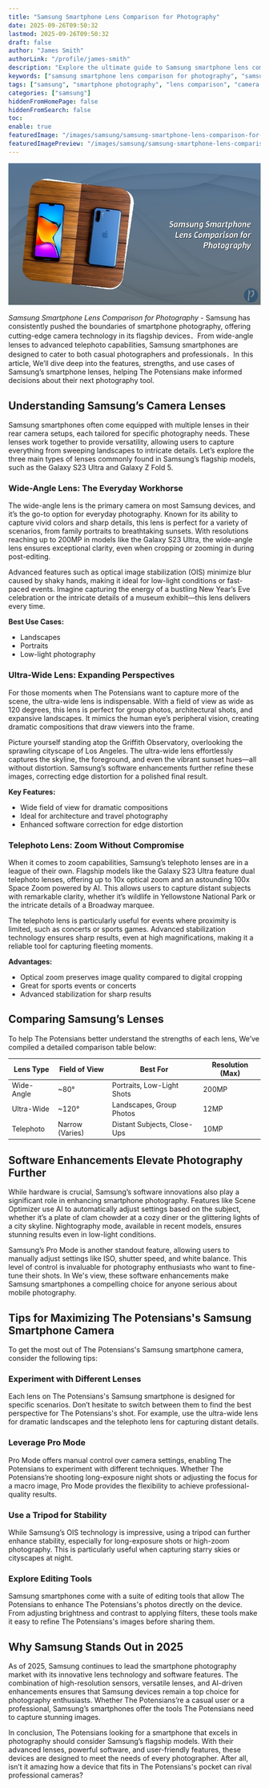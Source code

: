 ```yaml
---
title: "Samsung Smartphone Lens Comparison for Photography"
date: 2025-09-26T09:50:32
lastmod: 2025-09-26T09:50:32
draft: false
author: "James Smith"
authorLink: "/profile/james-smith"
description: "Explore the ultimate guide to Samsung smartphone lens comparison for photography. Learn about lens types, features, and how to capture stunning photos with Samsung devices."
keywords: ["samsung smartphone lens comparison for photography", "samsung camera lens guide 2025", "best samsung smartphone lenses for photography"]
tags: ["samsung", "smartphone photography", "lens comparison", "camera features", "photography tips"]
categories: ["samsung"]
hiddenFromHomePage: false
hiddenFromSearch: false
toc:
enable: true
featuredImage: "/images/samsung/samsung-smartphone-lens-comparison-for-photography.jpg"
featuredImagePreview: "/images/samsung/samsung-smartphone-lens-comparison-for-photography.jpg"
---
```


![Samsung Smartphone Lens Comparison for Photography](/images/samsung/samsung-smartphone-lens-comparison-for-photography.jpg)



*Samsung Smartphone Lens Comparison for Photography* - Samsung has consistently pushed the boundaries of smartphone photography, offering cutting-edge camera technology in its flagship devices．From wide-angle lenses to advanced telephoto capabilities, Samsung smartphones are designed to cater to both casual photographers and professionals．In this article, We’ll dive deep into the features, strengths, and use cases of Samsung’s smartphone lenses, helping The Potensians make informed decisions about their next photography tool.

## Understanding Samsung’s Camera Lenses

Samsung smartphones often come equipped with multiple lenses in their rear camera setups, each tailored for specific photography needs. These lenses work together to provide versatility, allowing users to capture everything from sweeping landscapes to intricate details. Let’s explore the three main types of lenses commonly found in Samsung’s flagship models, such as the Galaxy S23 Ultra and Galaxy Z Fold 5.

### Wide-Angle Lens: The Everyday Workhorse

The wide-angle lens is the primary camera on most Samsung devices, and it’s the go-to option for everyday photography. Known for its ability to capture vivid colors and sharp details, this lens is perfect for a variety of scenarios, from family portraits to breathtaking sunsets. With resolutions reaching up to 200MP in models like the Galaxy S23 Ultra, the wide-angle lens ensures exceptional clarity, even when cropping or zooming in during post-editing.

Advanced features such as optical image stabilization (OIS) minimize blur caused by shaky hands, making it ideal for low-light conditions or fast-paced events. Imagine capturing the energy of a bustling New Year’s Eve celebration or the intricate details of a museum exhibit—this lens delivers every time.

**Best Use Cases:** 
- Landscapes 
- Portraits 
- Low-light photography 

### Ultra-Wide Lens: Expanding Perspectives

For those moments when The Potensians want to capture more of the scene, the ultra-wide lens is indispensable. With a field of view as wide as 120 degrees, this lens is perfect for group photos, architectural shots, and expansive landscapes. It mimics the human eye’s peripheral vision, creating dramatic compositions that draw viewers into the frame.

Picture yourself standing atop the Griffith Observatory, overlooking the sprawling cityscape of Los Angeles. The ultra-wide lens effortlessly captures the skyline, the foreground, and even the vibrant sunset hues—all without distortion. Samsung’s software enhancements further refine these images, correcting edge distortion for a polished final result.

**Key Features:** 
- Wide field of view for dramatic compositions 
- Ideal for architecture and travel photography 
- Enhanced software correction for edge distortion 

### Telephoto Lens: Zoom Without Compromise

When it comes to zoom capabilities, Samsung’s telephoto lenses are in a league of their own. Flagship models like the Galaxy S23 Ultra feature dual telephoto lenses, offering up to 10x optical zoom and an astounding 100x Space Zoom powered by AI. This allows users to capture distant subjects with remarkable clarity, whether it’s wildlife in Yellowstone National Park or the intricate details of a Broadway marquee.

The telephoto lens is particularly useful for events where proximity is limited, such as concerts or sports games. Advanced stabilization technology ensures sharp results, even at high magnifications, making it a reliable tool for capturing fleeting moments.

**Advantages:** 
- Optical zoom preserves image quality compared to digital cropping 
- Great for sports events or concerts 
- Advanced stabilization for sharp results 

## Comparing Samsung’s Lenses

To help The Potensians better understand the strengths of each lens, We’ve compiled a detailed comparison table below:

<div class="table-responsive">
<table class="html-table">
<thead>
<tr>
<th>Lens Type</th>
<th>Field of View</th>
<th>Best For</th>
<th>Resolution (Max)</th>
</tr>
</thead>
<tbody>
<tr>
<td>Wide-Angle</td>
<td>~80°</td>
<td>Portraits, Low-Light Shots</td>
<td>200MP</td>
</tr>
<tr>
<td>Ultra-Wide</td>
<td>~120°</td>
<td>Landscapes, Group Photos</td>
<td>12MP</td>
</tr>
<tr>
<td>Telephoto</td>
<td>Narrow (Varies)</td>
<td>Distant Subjects, Close-Ups</td>
<td>10MP</td>
</tr>
</tbody>
</table>
</div>

## Software Enhancements Elevate Photography Further

While hardware is crucial, Samsung’s software innovations also play a significant role in enhancing smartphone photography. Features like Scene Optimizer use AI to automatically adjust settings based on the subject, whether it’s a plate of clam chowder at a cozy diner or the glittering lights of a city skyline. Nightography mode, available in recent models, ensures stunning results even in low-light conditions.

Samsung’s Pro Mode is another standout feature, allowing users to manually adjust settings like ISO, shutter speed, and white balance. This level of control is invaluable for photography enthusiasts who want to fine-tune their shots. In We's view, these software enhancements make Samsung smartphones a compelling choice for anyone serious about mobile photography.

## Tips for Maximizing The Potensians's Samsung Smartphone Camera

To get the most out of The Potensians's Samsung smartphone camera, consider the following tips:

### Experiment with Different Lenses

Each lens on The Potensians's Samsung smartphone is designed for specific scenarios. Don’t hesitate to switch between them to find the best perspective for The Potensians's shot. For example, use the ultra-wide lens for dramatic landscapes and the telephoto lens for capturing distant details.

### Leverage Pro Mode

Pro Mode offers manual control over camera settings, enabling The Potensians to experiment with different techniques. Whether The Potensians’re shooting long-exposure night shots or adjusting the focus for a macro image, Pro Mode provides the flexibility to achieve professional-quality results.

### Use a Tripod for Stability

While Samsung’s OIS technology is impressive, using a tripod can further enhance stability, especially for long-exposure shots or high-zoom photography. This is particularly useful when capturing starry skies or cityscapes at night.

### Explore Editing Tools

Samsung smartphones come with a suite of editing tools that allow The Potensians to enhance The Potensians's photos directly on the device. From adjusting brightness and contrast to applying filters, these tools make it easy to refine The Potensians's images before sharing them.

## Why Samsung Stands Out in 2025

As of 2025, Samsung continues to lead the smartphone photography market with its innovative lens technology and software features. The combination of high-resolution sensors, versatile lenses, and AI-driven enhancements ensures that Samsung devices remain a top choice for photography enthusiasts. Whether The Potensians’re a casual user or a professional, Samsung’s smartphones offer the tools The Potensians need to capture stunning images.

In conclusion, The Potensians looking for a smartphone that excels in photography should consider Samsung’s flagship models. With their advanced lenses, powerful software, and user-friendly features, these devices are designed to meet the needs of every photographer. After all, isn’t it amazing how a device that fits in The Potensians's pocket can rival professional cameras?
